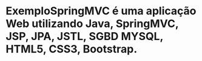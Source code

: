 # ExemploSpringMVC é uma aplicação Web utilizando Java, SpringMVC, JSP, JPA, JSTL, SGBD MYSQL, HTML5, CSS3, Bootstrap.
